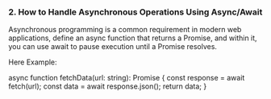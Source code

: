 ### 2. How to Handle Asynchronous Operations Using Async/Await

Asynchronous programming is a common requirement in modern web applications, define an async function that returns a Promise, and within it, you can use await to pause execution until a Promise resolves.

Here Example:

async function fetchData(url: string): Promise<Data> {
    const response = await fetch(url);
    const data = await response.json();
    return data;
}

